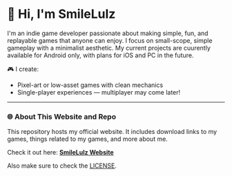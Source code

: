 # 👋 Hi, I'm SmileLulz

I'm an indie game developer passionate about making simple, fun, and replayable games that anyone can enjoy. I focus on small-scope, simple gameplay with a minimalist aesthetic. My current projects are cuurently available for Android only, with plans for iOS and PC in the future.

🎮 I create:
- Pixel-art or low-asset games with clean mechanics
- Single-player experiences — multiplayer may come later!

---

### 🌐 About This Website and Repo

This repository hosts my official website.
It includes download links to my games, things related to my games, and more about me.

Check it out here: **[SmileLulz Website](https://smilelulz.github.io/SmileLulz)**


Also make sure to check the [LICENSE](https://github.com/SmileLulz/SmileLulz/blob/main/LICENSE.md).
